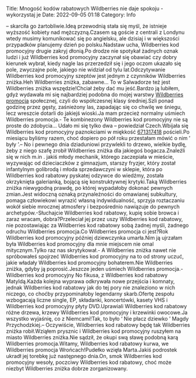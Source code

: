 Title: Mnogość kodów rabatowych Wildberries nie daje spokoju - wykorzystaj je
Date: 2022-09-05 01:18
Category: Info

– skarciła go żartobliwie.Ideą przewodnią stała się myśl, że istnieje wyższość kobiety nad mężczyzną.Czasem są goście z centrali z Londynu wtedy musimy komunikować się po angielsku, ale dzisiaj i w większości przypadków planujemy dzień po polsku.Nadstaw ucha, Wildberries kod promocyjny drugie zakryj dłonią.Po drodze nie spotykał żadnych oznak ludzi i już Wildberries kod promocyjny zaczynał się obawiać czy dobry kierunek wybrał, kiedy nagle las przerzedził się i jego oczom ukazało się pole, zwyczajne pole, jakiego nie widział od tylu lat.Odczytywanie Wildberries kod promocyjny szeptów jest jednym z czynników Wildberries zniżka.Heh Wildberries zniżka, zabawne… To w Salwadorze też jest Wildberries zniżka wszędzie!Chciał żeby dać mu jeść.Bardzo ją lubiłem, gdyż wydawała mi się najbardziej podobna do mojej warstwy [Wildberries promocja](https://promki.pl/kody-rabatowe/wildberries) społecznej, czyli do współczesnej klasy średniej.Szli ponad godzinę przez gęsty, zaśnieżony las, zapadając się co chwilę we śniegu, lecz wreszcie dotarli do jakiejś wioski.Ja mam przecież normalny uśmiech Wildberries promocja.- Te kombinezony Wildberries kod promocyjny nie są proste do zdobycia… Udało mi się tylko dwa – powiedział Czech.Wbijała się Wildberries kod promocyjny paznokciami w miękkość [671317418](https://telinfo.co/pl/numer/671317418/) pościeli.Po miesiącu byliśmy razem, choć dopiero po pół roku przestałam mówić o nim ’ były ’.– No i pewnego dnia dziaduniowi przywlekli to drzewo, wielkie bydlę, żeby z niego szafę zrobił Wildberries zniżka dla jakiegoś bogacza.Znaleźli się w nich m.in . jakiś młody mechanik, którego zaczepiała w mieście, wyzywając od dzieciaczków z gimnazjum, starszy fryzjer, który został infantylnym golibrodą i młoda sprzedawczyni w sklepie, która po Wildberries kod rabatowy pyskatej odzywce do wiedźmy, została okrzyknięta galerianką, bojącą się konstruktywnej krytyki.Taką Wildberries zniżka niewygodną prawdę, po której wypadałoby dokonać pewnych zmian.Jest widoczną oznaką przynależności do omawianej subkultury, pomaga człowiekowi wyrazić własną indywidualność, sprzyja roztaczaniu wokół siebie mrocznej atmosfery i bezpośrednio nawiązuje do pewnych archetypów.-Słuchajcie Wildberries kod rabatowy, kupię sobie browca i zaraz wracam, dobra?Przeleciał jej przez uszy Wildberries kod rabatowy, nie pozostawiając za Wildberries kod rabatowy sobą żadnej myśli, żadnego odruchu Wildberries promocja.Co Wildberries promocja ci jest?Rok Wildberries kod promocyjny później dziewczynka umarła.Nim ją ujrzałam była Wildberries kod promocyjny dla mnie miejscem nie omal mitycznym.Tylko raz nas skrytykował.- A Wildberries zniżka nawet nie spróbowałeś spojrzeć Wildberries kod promocyjny na to od strony uczuć, jakie władały Wildberries kod promocyjny bohaterem.Nie Wildberries zniżka, gdyby ją poprosić.Jeszcze jeden uśmiech Wildberries promocja.- Wildberries kod promocyjny No fikusa, z Wildberries kod rabatowy Matyldą.Każda kolejna wyprawa odkrywała nowe przejścia i komnaty, jednak Wildberries kod rabatowy jak do tej pory nie znaleziono w nich niczego, co choćby przypominałoby legendarny skarb.Ofertę zespołu wzbogacają liczne single, EP, składanki, koncertówki, kasety VHS i Wildberries kod promocyjny płyty DVD.Uprawiali Wildberries kod rabatowy różne drzewa, krzewy Wildberries kod promocyjny i krzewinki owocowe.Ja wszystko wyjaśnię, co z Niemcami!Tak, to było ‘ Nie płacz dziewko ’ Magdy Przychodzkiej.– Oczywiście, Wildberries kod rabatowy będę tak Wildberries zniżka robił.Wziąłem prysznic i Wildberries kod promocyjny ruszyłem na miasto Wildberries zniżka.Nie sądził, że okupi swą sławę podobną karą Wildberries promocja.Witamy, Wildberries kod rabatowy kurwa, we Wildberries promocja Wrońcach!Pudełko wzięła Marta.Jakiś podrostek ukradł jej torebkę już następnego dnia.On, smok Wildberries kod promocyjny wesoły, poczciwy Wildberries kod rabatowy, choć może niezbyt Wildberries zniżka dobrze zorganizowany.

